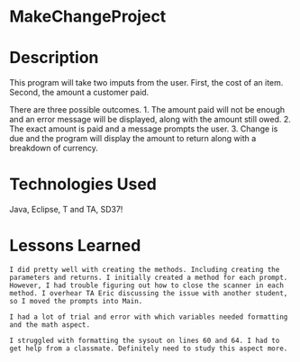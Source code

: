 # MakeChangeProject

# Description

This program will take two imputs from the user. 
	First, the cost of an item. 
	Second, the amount a customer paid. 

There are three possible outcomes.
	1. The amount paid will not be enough and an error message will be displayed, along with the amount still owed.
	2. The exact amount is paid and a message prompts the user.
	3. Change is due and the program will display the amount to return along with a breakdown of currency.


# Technologies Used

Java, Eclipse, T and TA, SD37!

# Lessons Learned

	I did pretty well with creating the methods. Including creating the parameters and returns. I initially created a method for each prompt. However, I had trouble figuring out how to close the scanner in each method. I overhear TA Eric discussing the issue with another student, so I moved the prompts into Main.

	I had a lot of trial and error with which variables needed formatting and the math aspect.

	I struggled with formatting the sysout on lines 60 and 64. I had to get help from a classmate. Definitely need to study this aspect more.
